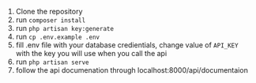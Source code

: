 1. Clone the repository
2. run `composer install`
3. run `php artisan key:generate`
4. run `cp .env.example .env`
5. fill .env file with your database credientials, change value of `API_KEY` with the key you   will use when you call the api
6. run `php artisan serve`
7. follow the api documenation through localhost:8000/api/documentaion
